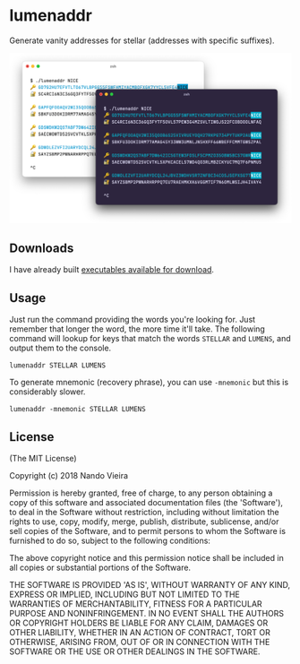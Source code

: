 # lumenaddr

Generate vanity addresses for stellar (addresses with specific suffixes).

![](https://github.com/fnando/lumenaddr/raw/main/lumenaddr.png)

## Downloads

I have already built
[executables available for download](https://github.com/fnando/lumenaddr/releases).

## Usage

Just run the command providing the words you're looking for. Just remember that
longer the word, the more time it'll take. The following command will lookup for
keys that match the words `STELLAR` and `LUMENS`, and output them to the
console.

```
lumenaddr STELLAR LUMENS
```

To generate mnemonic (recovery phrase), you can use `-mnemonic` but this is
considerably slower.

```
lumenaddr -mnemonic STELLAR LUMENS
```

## License

(The MIT License)

Copyright (c) 2018 Nando Vieira

Permission is hereby granted, free of charge, to any person obtaining a copy of
this software and associated documentation files (the 'Software'), to deal in
the Software without restriction, including without limitation the rights to
use, copy, modify, merge, publish, distribute, sublicense, and/or sell copies of
the Software, and to permit persons to whom the Software is furnished to do so,
subject to the following conditions:

The above copyright notice and this permission notice shall be included in all
copies or substantial portions of the Software.

THE SOFTWARE IS PROVIDED 'AS IS', WITHOUT WARRANTY OF ANY KIND, EXPRESS OR
IMPLIED, INCLUDING BUT NOT LIMITED TO THE WARRANTIES OF MERCHANTABILITY, FITNESS
FOR A PARTICULAR PURPOSE AND NONINFRINGEMENT. IN NO EVENT SHALL THE AUTHORS OR
COPYRIGHT HOLDERS BE LIABLE FOR ANY CLAIM, DAMAGES OR OTHER LIABILITY, WHETHER
IN AN ACTION OF CONTRACT, TORT OR OTHERWISE, ARISING FROM, OUT OF OR IN
CONNECTION WITH THE SOFTWARE OR THE USE OR OTHER DEALINGS IN THE SOFTWARE.

